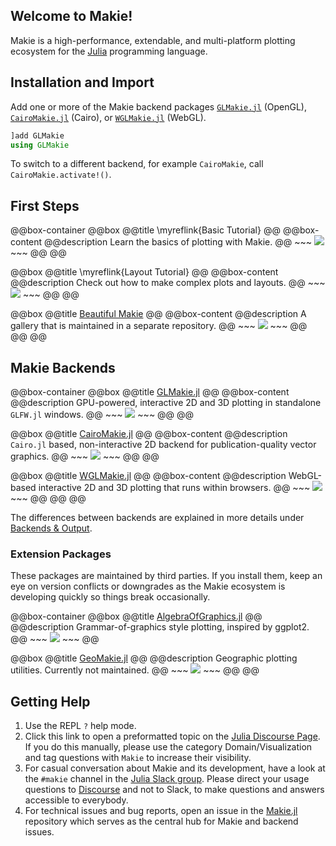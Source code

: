 ## Welcome to Makie!

Makie is a high-performance, extendable, and multi-platform plotting ecosystem for the [Julia](https://julialang.org/) programming language.

## Installation and Import

Add one or more of the Makie backend packages [`GLMakie.jl`](https://github.com/JuliaPlots/Makie.jl/tree/master/GLMakie) (OpenGL), [`CairoMakie.jl`](https://github.com/JuliaPlots/Makie.jl/tree/master/CairoMakie) (Cairo), or [`WGLMakie.jl`](https://github.com/JuliaPlots/Makie.jl/tree/master/WGLMakie) (WebGL).

```julia
]add GLMakie
using GLMakie
```

To switch to a different backend, for example `CairoMakie`, call `CairoMakie.activate!()`.

## First Steps

@@box-container
  @@box
    @@title \myreflink{Basic Tutorial} @@
    @@box-content
      @@description
      Learn the basics of plotting with Makie.
      @@
      ~~~
      <img src="/assets/basic_tutorial_example.png">
      ~~~
    @@
  @@

  @@box
    @@title \myreflink{Layout Tutorial} @@
    @@box-content
      @@description
      Check out how to make complex plots and layouts.
      @@
      ~~~
      <img src="/assets/tutorials/layout-tutorial/code/output/final_result.png">
      ~~~
    @@
  @@

  @@box
    @@title [Beautiful Makie](https://lazarusa.github.io/BeautifulMakie/) @@
    @@box-content
      @@description
      A gallery that is maintained in a separate repository.
      @@
      ~~~
      <img src="/assets/beautifulmakie_example.png">
      ~~~
    @@
  @@
@@

## Makie Backends

@@box-container
  @@box
    @@title [GLMakie.jl](https://github.com/JuliaPlots/Makie.jl/tree/master/GLMakie) @@
    @@box-content
      @@description
      GPU-powered, interactive 2D and 3D plotting in standalone `GLFW.jl` windows.
      @@
      ~~~
      <img src="/assets/examples/plotting_functions/surface/code/output/example_9574460083465564948.png">
      ~~~
    @@
  @@

  @@box
    @@title [CairoMakie.jl](https://github.com/JuliaPlots/Makie.jl/tree/master/CairoMakie) @@
    @@box-content
      @@description
      `Cairo.jl` based, non-interactive 2D backend for publication-quality vector graphics.
      @@
      ~~~
      <img src="/assets/examples/plotting_functions/density/code/output/example_7784305977099122996.png">
      ~~~
    @@
  @@

  @@box
    @@title [WGLMakie.jl](https://github.com/JuliaPlots/Makie.jl/tree/master/WGLMakie) @@
    @@box-content
      @@description
      WebGL-based interactive 2D and 3D plotting that runs within browsers.
      @@
      ~~~
      <img src="/assets/examples/plotting_functions/wireframe/code/output/example_10531558327456654711.png">
      ~~~
    @@
  @@
@@

The differences between backends are explained in more details under [Backends & Output](@ref).

### Extension Packages

These packages are maintained by third parties. If you install them, keep an eye on version conflicts or downgrades as the Makie ecosystem is developing quickly so things break occasionally.

@@box-container
  @@box
    @@title [AlgebraOfGraphics.jl](https://github.com/JuliaPlots/AlgebraOfGraphics.jl/) @@
    @@description
    Grammar-of-graphics style plotting, inspired by ggplot2.
    @@
    ~~~
    <img src="/assets/algebraofgraphics_example.svg">
    ~~~
  @@

  @@box
    @@title [GeoMakie.jl](https://github.com/JuliaPlots/GeoMakie.jl) @@
    @@description
    Geographic plotting utilities. Currently not maintained.
    @@
    ~~~
    <img src="/assets/geomakie_example.png">
    ~~~
  @@
@@


## Getting Help

1. Use the REPL `?` help mode.
1. Click this link to open a preformatted topic on the [Julia Discourse Page](https://discourse.julialang.org/new-topic?title=Makie%20-%20Your%20question%20here&category=domain/viz&tags=Makie&body=You%20can%20write%20your%20question%20in%20this%20space.%0A%0ABefore%20asking%2C%20please%20take%20a%20minute%20to%20make%20sure%20that%20you%20have%20installed%20the%20latest%20available%20versions%20and%20have%20looked%20at%20%5Bthe%20most%20recent%20documentation%5D(http%3A%2Fmakie.juliaplots.org%2Fstable%2F)%20%3Ainnocent%3A). If you do this manually, please use the category Domain/Visualization and tag questions with `Makie` to increase their visibility.
1. For casual conversation about Makie and its development, have a look at the `#makie` channel in the [Julia Slack group](https://julialang.org/slack/). Please direct your usage questions to [Discourse](https://discourse.julialang.org/new-topic?title=Makie%20-%20Your%20question%20here&category=domain/viz&tags=Makie&body=You%20can%20write%20your%20question%20in%20this%20space.%0A%0ABefore%20asking%2C%20please%20take%20a%20minute%20to%20make%20sure%20that%20you%20have%20installed%20the%20latest%20available%20versions%20and%20have%20looked%20at%20%5Bthe%20most%20recent%20documentation%5D(http%3A%2Fmakie.juliaplots.org%2Fstable%2F)%20%3Ainnocent%3A) and not to Slack, to make questions and answers accessible to everybody.
1. For technical issues and bug reports, open an issue in the [Makie.jl](https://github.com/JuliaPlots/Makie.jl) repository which serves as the central hub for Makie and backend issues.
